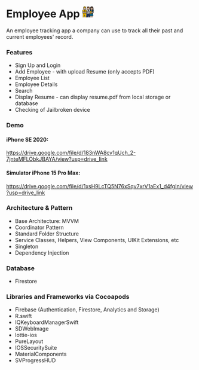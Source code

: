 # Employee App <img src="https://github.com/chandevbringino/Portfolio/blob/main/iOS/Assets/image-1024x1024.jpg" width="30">

An employee tracking app a company can use to track all their past and current employees' record.

### Features
- Sign Up and Login
- Add Employee - with upload Resume (only accepts PDF)
- Employee List
- Employee Details
- Search
- Display Resume - can display resume.pdf from local storage or database
- Checking of Jailbroken device

### Demo
#### iPhone SE 2020:
https://drive.google.com/file/d/183nWA8cv1qUch_2-7jnteMFLObkJBAYA/view?usp=drive_link
#### Simulator iPhone 15 Pro Max:
https://drive.google.com/file/d/1xsH9LcTQ5N76xSqv7xrV1aEx1_d4fgIn/view?usp=drive_link

### Architecture & Pattern
- Base Architecture: MVVM
- Coordinator Pattern
- Standard Folder Structure
- Service Classes, Helpers, View Components, UIKit Extensions, etc
- Singleton
- Dependency Injection

### Database
- Firestore

### Libraries and Frameworks via Cocoapods
- Firebase (Authentication, Firestore, Analytics and Storage)
- R.swift
- IQKeyboardManagerSwift
- SDWebImage
- lottie-ios
- PureLayout
- IOSSecuritySuite
- MaterialComponents
- SVProgressHUD
